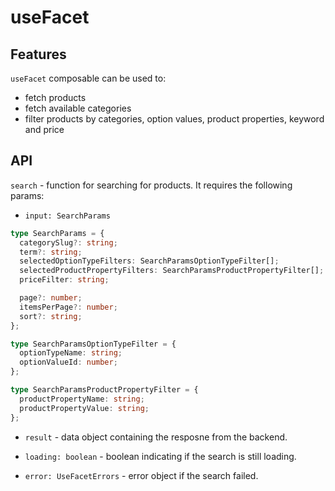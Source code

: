 # useFacet

## Features

`useFacet` composable can be used to:
- fetch products
- fetch available categories
- filter products by categories, option values, product properties, keyword and price

## API

`search` - function for searching for products. It requires the following params:
  - `input: SearchParams`

  ```ts
  type SearchParams = {
    categorySlug?: string;
    term?: string;
    selectedOptionTypeFilters: SearchParamsOptionTypeFilter[];
    selectedProductPropertyFilters: SearchParamsProductPropertyFilter[];
    priceFilter: string;

    page?: number;
    itemsPerPage?: number;
    sort?: string;
  };

  type SearchParamsOptionTypeFilter = {
    optionTypeName: string;
    optionValueId: number;
  };

  type SearchParamsProductPropertyFilter = {
    productPropertyName: string;
    productPropertyValue: string;
  };
  ```

  - `result` - data object containing the resposne from the backend.

  - `loading: boolean` - boolean indicating if the search is still loading.

  - `error: UseFacetErrors` - error object if the search failed.
